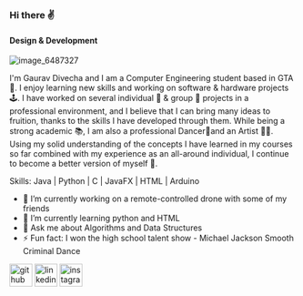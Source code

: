 ### Hi there ✌️
#### Design & Development

![image_6487327](https://user-images.githubusercontent.com/91444858/165878548-c7976160-2387-40be-98aa-849b3c30e196.JPG)

I'm Gaurav Divecha and I am a Computer Engineering student based in GTA 🏫. I enjoy learning new skills and working on software & hardware projects 🕹️. I have worked on several individual 👤 & group 👥 projects in a professional environment, and I believe that I can bring many ideas to fruition, thanks to the skills I have developed through them. While being a strong academic 📚, I am also a professional Dancer🕺and an Artist 🧑‍🎨. Using my solid understanding of the concepts I have learned in my courses so far combined with my experience as an all-around individual, I continue to become a better version of myself 🦾.

Skills: Java | Python | C | JavaFX | HTML | Arduino

- 🔭 I’m currently working on a remote-controlled drone with some of my friends 
- 🌱 I’m currently learning python and HTML 
- 💬 Ask me about Algorithms and Data Structures 
- ⚡ Fun fact: I won the high school talent show - Michael Jackson Smooth Criminal Dance 


[<img src='https://cdn.jsdelivr.net/npm/simple-icons@3.0.1/icons/github.svg' alt='github' height='40'>](https://github.com/gdivecha)  [<img src='https://cdn.jsdelivr.net/npm/simple-icons@3.0.1/icons/linkedin.svg' alt='linkedin' height='40'>](https://www.linkedin.com/in/gauravcdivecha/)  [<img src='https://cdn.jsdelivr.net/npm/simple-icons@3.0.1/icons/instagram.svg' alt='instagram' height='40'>](https://www.instagram.com/_gaurav.cd_/)  

